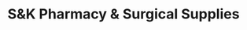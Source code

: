 ---
title: "S&K Pharmacy & Surgical Supplies"
url: /brooklyn/sandk-pharmacy-and-surgical-supplies/
shop: chemist
---